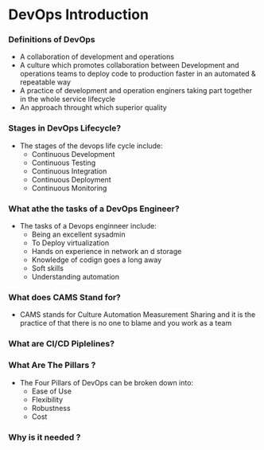 # DevOps Introduction 

### Definitions of DevOps
- A collaboration of development and operations
- A culture which promotes collaboration between Development and operations teams to deploy code to production faster in an automated & repeatable way
- A practice of development and operation enginers taking part together in the whole service lifecycle
- An approach throught which superior quality

### Stages in DevOps Lifecycle?
- The stages of the devops life cycle include:
	- Continuous Development
	- Continuous Testing 
	- Continuous Integration
	- Continuous Deployment 
	- Continuous Monitoring   
### What athe the tasks of a DevOps Engineer?
- The tasks of a Devops enginneer include:
	- Being an excellent sysadmin
	- To Deploy virtualization
	- Hands on experience in network an d storage
	- Knowledge of codign goes a long away
	- Soft skills
	- Understanding automation
### What does CAMS Stand for?
- CAMS stands for Culture Automation Measurement Sharing and it is the practice of that there is no one to blame and you work as a team

### What are CI/CD Piplelines?

### What Are The Pillars ?
- The Four Pillars of DevOps can be broken down into:
	- Ease of Use
	- Flexibility
	- Robustness
	- Cost
 
### Why is it needed ?

